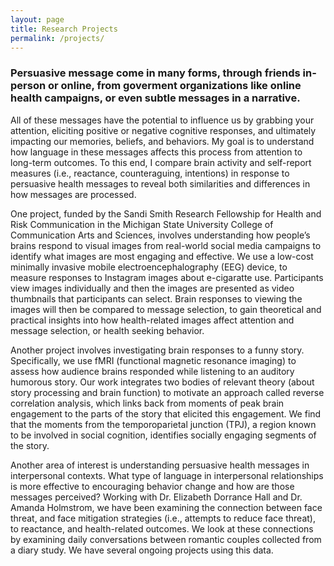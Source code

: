 ```yaml
---
layout: page
title: Research Projects
permalink: /projects/
---
```


### Persuasive message come in many forms, through friends in-person or online, from goverment organizations like online health campaigns, or even subtle messages in a narrative.

All of these messages have the potential to influence us by grabbing your attention, eliciting positive or negative cognitive responses, and ultimately impacting our memories, beliefs, and behaviors. My goal is to understand how language in these messages affects this process from attention to long-term outcomes. To this end, I compare brain activity and self-report measures (i.e., reactance, counteraguing, intentions) in response to persuasive health messages to reveal both similarities and differences in how messages are processed. </span>

One project, funded by the Sandi Smith Research Fellowship for Health and Risk Communication in the Michigan State University College of Communication Arts and Sciences, involves understanding how people’s brains respond to visual images from real-world social media campaigns to identify what images are most engaging and effective. We use a low-cost minimally invasive mobile electroencephalography (EEG) device, to measure responses to Instagram images about e-cigaratte use. Participants view images individually and then the images are presented as video thumbnails that participants can select. Brain responses to viewing the images will then be compared to message selection, to gain theoretical and practical insights into how health-related images affect attention and message selection, or health seeking behavior. 

Another project involves investigating brain responses to a funny story. Specifically, we use fMRI (functional magnetic resonance imaging) to assess how audience brains responded while listening to an auditory humorous story. Our work integrates two bodies of relevant theory (about story processing and brain function) to motivate an approach called reverse correlation analysis, which links back from moments of peak brain engagement to the parts of the story that elicited this engagement. We find that the moments from the temporoparietal junction (TPJ), a region known to be involved in social cognition, identifies socially engaging segments of the story.

Another area of interest is understanding persuasive health messages in interpersonal contexts. What type of language in interpersonal relationships is more effective to encouraging behavior change and how are those messages perceived? Working with Dr. Elizabeth Dorrance Hall and Dr. Amanda Holmstrom, we have been examining the connection between face threat, and face mitigation strategies (i.e., attempts to reduce face threat), to reactance, and health-related outcomes. We look at these connections by examining daily conversations between romantic couples collected from a diary study. We have several ongoing projects using this data.
